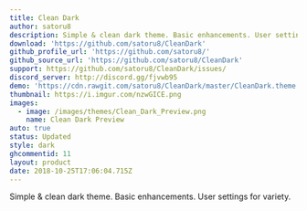 ```yaml
---
title: Clean Dark
author: satoru8
description: Simple & clean dark theme. Basic enhancements. User settings for variety.
download: 'https://github.com/satoru8/CleanDark'
github_profile_url: 'https://github.com/satoru8/'
github_source_url: 'https://github.com/satoru8/CleanDark'
support: https://github.com/satoru8/CleanDark/issues/
discord_server: http://discord.gg/fjvwb95
demo: 'https://cdn.rawgit.com/satoru8/CleanDark/master/CleanDark.theme.css'
thumbnail: https://i.imgur.com/nzwGICE.png
images:
  - image: /images/themes/Clean_Dark_Preview.png
    name: Clean Dark Preview
auto: true
status: Updated
style: dark
ghcommentid: 11
layout: product
date: 2018-10-25T17:06:04.715Z
---
```

Simple & clean dark theme. Basic enhancements. User settings for variety.